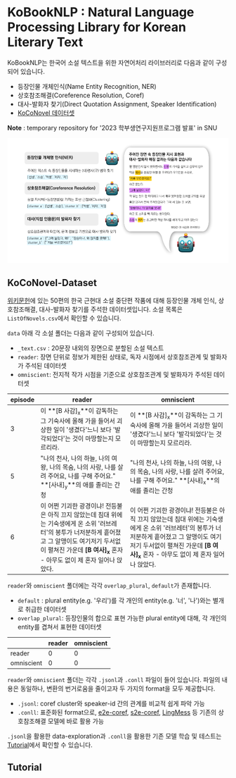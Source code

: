 # KoBookNLP : Natural Language Processing Library for Korean Literary Text
KoBookNLP는 한국어 소설 텍스트을 위한 자연어처리 라이브러리로 다음과 같이 구성되어 있습니다.
* 등장인물 개체인식(Name Entity Recognition, NER)
* 상호참조해결(Coreference Resolution, Coref)
* 대사-발화자 찾기(Direct Quotation Assignment, Speaker Identification)
* [KoCoNovel 데이터셋](##KoCoNovel-Dataset)

**Note** : temporary repository for '2023 학부생연구지원프로그램 발표' in SNU

![Example for KoBookNLP](header.png "Example of KoBookNLP")

## KoCoNovel-Dataset
[위키문헌](https://ko.wikisource.org/wiki/%EC%9C%84%ED%82%A4%EB%AC%B8%ED%97%8C:%EB%8C%80%EB%AC%B8)에 있는 50편의 한국 근현대 소설 중단편 작품에 대해 등장인물 개체 인식, 상호참조해결, 대사-발화자 찾기를 주석한 데이터셋입니다.
소설 목록은 `ListOfNovels.csv`에서 확인할 수 있습니다.

`data` 아래 각 소설 폴더는 다음과 같이 구성되어 있습니다.

* `_text.csv` : 20문장 내외의 장면으로 분할된 소설 텍스트
* `reader`: 장면 단위로 정보가 제한된 상태로, 독자 시점에서 상호참조관계 및 발화자가 주석된 데이터셋
* `omniscient`: 전지적 작가 시점을 기준으로 상호참조관계 및 발화자가 주석된 데이터셋

|episode|reader|omniscient|
|---|---|---|
|3|이 **[B 사감]<sub>x</sub>**이 감독하는 그 기숙사에 올해 가을 들어서 괴상한 일이 '생겼다'느니 보다 '발각되었다'는 것이 마땅할는지 모르리라.|이 **[B 사감]<sub>x</sub>**이 감독하는 그 기숙사에 올해 가을 들어서 괴상한 일이 '생겼다'느니 보다 '발각되었다'는 것이 마땅할는지 모르리라.|
|5|"나의 천사, 나의 하늘, 나의 여왕, 나의 목숨, 나의 사랑, 나를 살려 주어요, 나를 구해 주어요." **[사내]<sub>y</sub>**의 애를 졸리는 간청|"나의 천사, 나의 하늘, 나의 여왕, 나의 목숨, 나의 사랑, 나를 살려 주어요, 나를 구해 주어요." **[사내]<sub>x</sub>**의 애를 졸리는 간청|
|6|이 어쩐 기괴한 광경이냐! 전등불은 아직 끄지 않았는데 침대 위에는 기숙생에게 온 소위 '러브레터'의 봉투가 너저분하게 흩어졌고 그 알맹이도 여기저기 두서없이 펼쳐진 가운데 **[B 여사]<sub>x</sub>** 혼자 - 아무도 없이 제 혼자 일어나 앉았다.|이 어쩐 기괴한 광경이냐! 전등불은 아직 끄지 않았는데 침대 위에는 기숙생에게 온 소위 '러브레터'의 봉투가 너저분하게 흩어졌고 그 알맹이도 여기저기 두서없이 펼쳐진 가운데 **[B 여사]<sub>x</sub>** 혼자 - 아무도 없이 제 혼자 일어나 앉았다.|

`reader`와 `omniscient` 폴더에는 각각 `overlap_plural`, `default`가 존재합니다.
* `default` : plural entity(e.g. '우리')를 각 개인의 entity(e.g. '너', '나')와는 별개로 취급한 데이터셋
* `overlap_plural`: 등장인물의 합으로 표현 가능한 plural entity에 대해, 각 개인의 entity를 겹쳐서 표현한 데이터셋

| |reader|omniscient|
|---|---|---|
reader|0|0|
omniscient|0|0|


`reader`와 `omniscient` 폴더는 각각 `.jsonl`과 `.conll` 파일이 들어 있습니다.
파일의 내용은 동일하나, 변환의 번거로움을 줄이고자 두 가지의 format을 모두 제공합니다.

* `.jsonl`: coref cluster와 speaker-id 간의 관계를 비교적 쉽게 파악 가능
* `.conll`: 표준화된 format으로, [e2e-coref](https://github.com/kentonl/e2e-coref/), [s2e-coref](https://github.com/yuvalkirstain/s2e-coref), [LingMess](https://github.com/shon-otmazgin/lingmess-coref) 등 기존의 상호참조해결 모델에 바로 활용 가능

`.jsonl`을 활용한 data-exploration과 `.conll`을 활용한 기존 모델 학습 및 테스트는 [Tutorial](##Tutorial)에서 확인할 수 있습니다.


## Tutorial
